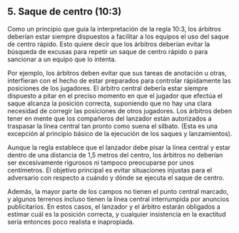 ## 5. Saque de centro (10:3)

Como un principio que guía la interpretación de la regla 10:3, los
árbitros deberían estar siempre dispuestos a facilitar a los equipos
el uso del saque de centro rápido. Esto quiere decir que los árbitros
deberían evitar la búsqueda de excusas para repetir un saque de
centro rápido o para sancionar a un equipo que lo intenta.

Por ejemplo, los árbitros deben evitar que sus tareas de anotación
u otras, interfieran con el hecho de estar preparados para controlar
rápidamente las posiciones de los jugadores. El árbitro central
debería estar siempre dispuesto a pitar en el preciso momento en
que el jugador que efectúa el saque alcanza la posición correcta,
suponiendo que no hay una clara necesidad de corregir las
posiciones de otros jugadores. Los árbitros deben tener en mente
que los compañeros del lanzador están autorizados a traspasar la
línea central tan pronto como suena el silbato. (Esta es una excepción
al principio básico de la ejecución de los saques y lanzamientos).

Aunque la regla establece que el lanzador debe pisar la línea central
y estar dentro de una distancia de 1,5 metros del centro, los árbitros
no deberían ser excesivamente rigurosos ni tampoco preocuparse
por unos centímetros. El objetivo principal es evitar situaciones
injustas para el adversario con respecto a cuándo y dónde se ejecuta
el saque de centro.

Además, la mayor parte de los campos no tienen el punto central
marcado, y algunos terrenos incluso tienen la línea central
interrumpida por anuncios publicitarios. En estos casos, el lanzador
y el árbitro estarán obligados a estimar cuál es la posición correcta,
y cualquier insistencia en la exactitud sería entonces poco realista
e inapropiada.
